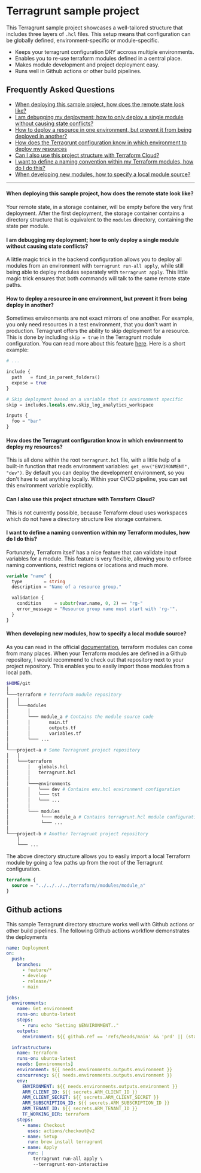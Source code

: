 # Terragrunt sample project

This Terragrunt sample project showcases a well-tailored structure that includes three layers of `.hcl` files. This setup means that configuration can be globally defined, environment-specific or module-specific.

* Keeps your terragrunt configuration DRY accross multiple environments.
* Enables you to re-use terraform modules defined in a central place.
* Makes module development and project deployment easy.
* Runs well in Github actions or other build pipelines.

## Frequently Asked Questions

- [When deploying this sample project, how does the remote state look like?](#faq1)
- [I am debugging my deployment; how to only deploy a single module without causing state conflicts?](#faq2)
- [How to deploy a resource in one environment, but prevent it from being deployed in another?](#faq3)
- [How does the Terragrunt configuration know in which environment to deploy my resources](#faq4)
- [Can I also use this project structure with Terraform Cloud?](#faq5)
- [I want to define a naming convention within my Terraform modules, how do I do this?](#faq6)
- [When developing new modules, how to specify a local module source?](#faq7)

---

#### <a name="faq1"></a> When deploying this sample project, how does the remote state look like?

Your remote state, in a storage container, will be empty before the very first deployment. After the first deployment, the storage container contains a directory structure that is equivalent to the `modules` directory, containing the state per module.

#### <a name="faq2"></a> I am debugging my deployment; how to only deploy a single module without causing state conflicts?

A little magic trick in the backend configuration allows you to deploy all modules from an environment with `terragrunt run-all apply`, while still being able to deploy modules separately with `terragrunt apply`. This little magic trick ensures that both commands will talk to the same remote state paths.

#### <a name="faq3"></a> How to deploy a resource in one environment, but prevent it from being deploy in another?

Sometimes environments are not exact mirrors of one another. For example, you only need resources in a test environment, that you don't want in production. Terragrunt offers the ability to skip deployment for a resource. This is done by including `skip = true` in the Terragrunt module configuration. You can read more about this feature [here](https://terragrunt.gruntwork.io/docs/reference/config-blocks-and-attributes/#skip). Here is a short example:

```terraform
# ...

include {
  path   = find_in_parent_folders()
  expose = true
}

# Skip deployment based on a variable that is environment specific
skip = includes.locals.env.skip_log_analytics_workspace

inputs {
  foo = "bar"
}
```

#### <a name="faq4"></a> How does the Terragrunt configuration know in which environment to deploy my resources?

This is all done within the root `terragrunt.hcl` file, with a little help of a built-in function that reads environment variables: `get_env("ENVIRONMENT", "dev")`. By default you can deploy the development environment, so you don't have to set anything locally. Within your CI/CD pipeline, you can set this environment variable explicitly.

#### <a name="faq5"></a> Can I also use this project structure with Terraform Cloud?

This is not currently possible, because Terraform cloud uses workspaces which do not have a directory structure like storage containers.

#### <a name="faq6"></a> I want to define a naming convention within my Terraform modules, how do I do this?

Fortunately, Terraform itself has a nice feature that can validate input variables for a module. This feature is very flexible, allowing you to enforce naming conventions, restrict regions or locations and much more.

```terraform
variable "name" {
  type        = string
  description = "Name of a resource group."

  validation {
    condition     = substr(var.name, 0, 2) == "rg-"
    error_message = "Resource group name must start with 'rg-'".
  }
}
```

#### <a name="faq7"></a> When developing new modules, how to specify a local module source?

As you can read in the official [documentation](https://www.terraform.io/language/modules/sources), terraform modules can come from many places. When your Terraform modules are defined in a Github repository, I would recommend to check out that repository next to your project repository. This enables you to easily import those modules from a local path.

```bash
$HOME/git
│
└───terraform # Terraform module repository
│   │
│   └───modules
│       │
│       └─── module_a # Contains the module source code
│       │       main.tf
│       │       outputs.tf
│       │       variables.tf             
│       └─── ...
│
└───project-a # Some Terragrunt project repository
│   │
│   └───terraform
│       │   globals.hcl
│       │   terragrunt.hcl
│       │  
│       └───environments
│       │   └─── dev # Contains env.hcl environment configuration
│       │   └─── tst
│       │   └─── ...
│       │
│       └─── modules
│            └─── module_a # Contains terragrunt.hcl module configuration
│            └─── ...
│       
└───project-b # Another Terragrunt project repository
    │
    └─── ...
```

The above directory structure allows you to easily import a local Terraform module by going a few paths up from the root of the Terragrunt configuration.

```terraform
terraform {
  source = "../../../../terraform//modules/module_a"
}
```

## Github actions

This sample Terragrunt directory structure works well with Github actions or other build pipelines. The following Github actions workflow demonstrates the  deployments

```yaml
name: Deployment
on:
  push:
    branches:
      - feature/*
      - develop
      - release/*
      - main

jobs:
  environments:
    name: Get environment
    runs-on: ubuntu-latest
    steps:
      - run: echo "Setting $ENVIRONMENT.."
    outputs:
      environment: ${{ github.ref == 'refs/heads/main' && 'prd' || (startsWith(github.ref, 'refs/heads/release/') && 'acc' || github.ref == 'refs/heads/develop' && 'tst' || 'dev') }}

  infrastructure:
    name: Terraform
    runs-on: ubuntu-latest
    needs: [environments]
    environment: ${{ needs.environments.outputs.environment }}
    concurrency: ${{ needs.environments.outputs.environment }}
    env:
      ENVIRONMENT: ${{ needs.environments.outputs.environment }}
      ARM_CLIENT_ID: ${{ secrets.ARM_CLIENT_ID }}
      ARM_CLIENT_SECRET: ${{ secrets.ARM_CLIENT_SECRET }}
      ARM_SUBSCRIPTION_ID: ${{ secrets.ARM_SUBSCRIPTION_ID }}
      ARM_TENANT_ID: ${{ secrets.ARM_TENANT_ID }}
      TF_WORKING_DIR: terraform
    steps:
      - name: Checkout
        uses: actions/checkout@v2
      - name: Setup
        run: brew install terragrunt
      - name: Apply
        run: |
          terragrunt run-all apply \
          --terragrunt-non-interactive
```
